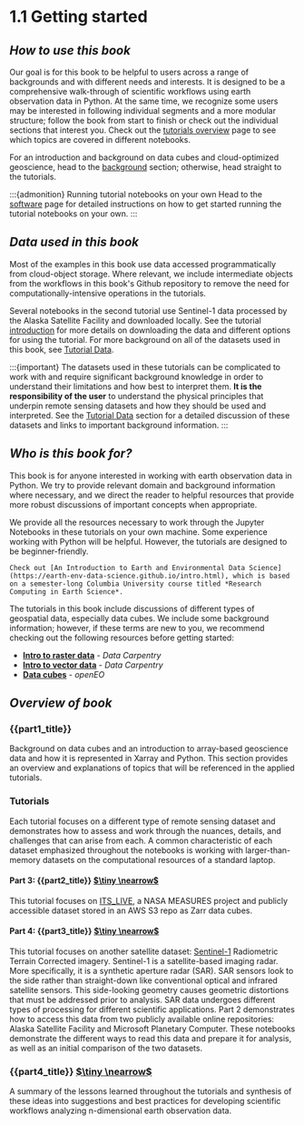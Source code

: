 # 1.1 Getting started

## *How to use this book*

Our goal is for this book to be helpful to users across a range of backgrounds and with different needs and interests. It is designed to be a comprehensive walk-through of scientific workflows using earth observation data in Python. At the same time, we recognize some users may be interested in following individual segments and a more modular structure; follow the book from start to finish or check out the individual sections that interest you. Check out the [tutorials overview](../background/3_tutorials_overview.md) page to see which topics are covered in different notebooks.

For an introduction and background on data cubes and cloud-optimized geoscience, head to the [background](../background/background.md) section; otherwise, head straight to the tutorials.

:::{admonition} Running tutorial notebooks on your own
Head to the [software](../background/5_software.md) page for detailed instructions on how to get started running the tutorial notebooks on your own.
:::

## *Data used in this book*

Most of the examples in this book use data accessed programmatically from cloud-object storage. Where relevant, we include intermediate objects from the workflows in this book's Github repository to remove the need for computationally-intensive operations in the tutorials. 

Several notebooks in the second tutorial use Sentinel-1 data processed by the Alaska Satellite Facility and downloaded locally. 
See the tutorial [introduction](../sentinel1/s1_intro.md) for more details on downloading the data and different options for using the tutorial. For more background on all of the datasets used in this book, see [Tutorial Data](../background/4_tutorial_data.md).

:::{important} 
The datasets used in these tutorials can be complicated to work with and require significant background knowledge in order to understand their limitations and how best to interpret them. **It is the responsibility of the user** to understand the physical principles that underpin remote sensing datasets and how they should be used and interpreted. See the [Tutorial Data](../background/4_tutorial_data.md) section for a detailed discussion of these datasets and links to important background information. 
:::

## *Who is this book for?*

This book is for anyone interested in working with earth observation data in Python. We try to provide relevant domain and background information where necessary, and we direct the reader to helpful resources that provide more robust discussions of important concepts when appropriate. 

We provide all the resources necessary to work through the Jupyter Notebooks in these tutorials on your own machine. Some experience working with Python will be helpful. However, the tutorials are designed to be beginner-friendly.

```{admonition} If you'd like a more thorough background on working with geospatial data in Python 
Check out [An Introduction to Earth and Environmental Data Science](https://earth-env-data-science.github.io/intro.html), which is based on a semester-long Columbia University course titled *Research Computing in Earth Science*.
```

The tutorials in this book include discussions of different types of geospatial data, especially data cubes. We include some background information; however, if these terms are new to you, we recommend checking out the following resources before getting started: 

- [**Intro to raster data**](https://datacarpentry.github.io/organization-geospatial/01-intro-raster-data.html#data-structures-raster-and-vector) - *Data Carpentry*
- [**Intro to vector data**](https://datacarpentry.github.io/organization-geospatial/02-intro-vector-data.html#about-vector-data) - *Data Carpentry*
- [**Data cubes**](https://openeo.org/documentation/1.0/datacubes.html#what-are-datacubes) - *openEO*

## *Overview of book*

### {{part1_title}}
Background on data cubes and an introduction to array-based geoscience data and how it is represented in Xarray and Python. This section provides an overview and explanations of topics that will be referenced in the applied tutorials.

### Tutorials

Each tutorial focuses on a different type of remote sensing dataset and demonstrates how to assess and work through the nuances, details, and challenges that can arise from each. A common characteristic of each dataset emphasized throughout the notebooks is working with larger-than-memory datasets on the computational resources of a standard laptop. 

#### Part 3: {{part2_title}} [$\tiny \nearrow$](../itslive/itslive_intro.md)
This tutorial focuses on [ITS_LIVE](https://its-live.jpl.nasa.gov/), a NASA MEASURES project and publicly accessible dataset stored in an AWS S3 repo as Zarr data cubes. 

#### Part 4: {{part3_title}} [$\tiny \nearrow$](../sentinel1/s1_intro.md)
This tutorial focuses on another satellite dataset: [Sentinel-1](https://www.esa.int/Applications/Observing_the_Earth/Copernicus/Sentinel-1) Radiometric Terrain Corrected imagery. Sentinel-1 is a satellite-based imaging radar. More specifically, it is a synthetic aperture radar (SAR). SAR sensors look to the side rather than straight-down like conventional optical and infrared satellite sensors. This side-looking geometry causes geometric distortions that must be addressed prior to analysis. SAR data undergoes different types of processing for different scientific applications. Part 2 demonstrates how to access this data from two publicly available online repositories: Alaska Satellite Facility and Microsoft Planetary Computer. These notebooks demonstrate the different ways to read this data and prepare it for analysis, as well as an initial comparison of the two datasets. 

### {{part4_title}} [$\tiny \nearrow$](../conclusion/wrapping_up.md)

A summary of the lessons learned throughout the tutorials and synthesis of these ideas into suggestions and best practices for developing scientific workflows analyzing n-dimensional earth observation data. 

